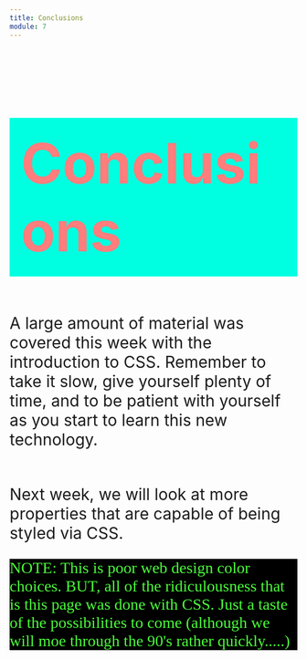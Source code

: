 ```yaml
---
title: Conclusions
module: 7
---
```


<style>

.content {
    background-color: rgb(246, 41, 238);
    font-family: cursive;
    color: rgb(216, 244, 44);
}
p {
    font-size: 2em;
}

h1 {
    background-color: rgb(0, 255, 224);
    color: rgb(255, 125, 125);
    padding: 20px;
    font-size: 7em;
    font-weight: bold;
    text-shadow: rgb(0, 39, 106);

}

h1:hover {
    background-color: rgb(69, 222, 7);
    color: rgb(0, 255, 255);
    padding: 30px;
    font-size: 1em;
}

p:hover {
    background-color: rgb(41, 197, 246);
    font-family: monospace;
    color: rgb(244, 44, 44);
    padding: 30px;
}

#note {
    background-color: black;
    color: rgb(76, 255, 60);
    font-family: fantasy;
}

#note:hover {
    background-color: black;
    color: rgb(60, 91, 255);
    font-family: monospace;
}

</style>

# Conclusions

A large amount of material was covered this week with the introduction to CSS. Remember to take it slow, give yourself plenty of time, and to be patient with yourself as you start to learn this new technology.
<br />
<br />

Next week, we will look at more properties that are capable of being styled via CSS.


<p id="note">NOTE: This is poor web design color choices. BUT, all of the ridiculousness that is this page was done with CSS. Just a taste of the possibilities to come (although we will moe through the 90's rather quickly.....)</p>
